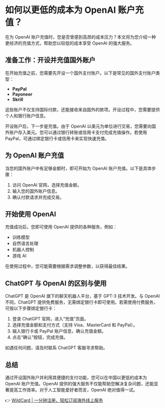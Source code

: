 # 如何以更低的成本为 OpenAI 账户充值？

在为 OpenAI 账户充值时，您是否曾感到高昂的成本压力？本文将为您介绍一种更经济的充值方式，帮助您以较低的成本享受 OpenAI 的强大服务。

## 准备工作：开设并充值国外账户

在开始充值之前，您需要先开设一个国外支付账户。以下是常见的国外支付账户类型：

- **PayPal**  
- **Payoneer**  
- **Skrill**  

这些账户不仅支持国际付款，还能接收来自国外的款项。开设过程中，您需要提供个人和银行账户信息。

开设账户后，下一步是充值。由于 OpenAI 以美元为单位进行交易，您需要向国外账户存入美元。您可以通过银行转账或信用卡支付完成充值操作。若使用 PayPal，可通过绑定银行卡或信用卡来实现快速充值。

## 为 OpenAI 账户充值

当您的国外账户中有足够金额时，即可开始为 OpenAI 账户充值。以下是具体步骤：

1. 访问 OpenAI 官网，选择充值金额。
2. 输入您的国外账户信息。
3. 确认付款请求并完成交易。

## 开始使用 OpenAI

充值成功后，您即可使用 OpenAI 提供的各种服务，例如：

- 训练模型  
- 自然语言处理  
- 机器人控制  
- 游戏 AI  

在使用过程中，您可能需要根据需求调整参数，以获得最佳结果。

## ChatGPT 与 OpenAI 的区别与使用

ChatGPT 是 OpenAI 旗下的聊天机器人平台，基于 GPT-3 技术开发。与 OpenAI 不同，ChatGPT 提供免费服务，无需绑定银行卡即可使用。若需使用付费服务，可按以下步骤绑定银行卡：

1. 登录 ChatGPT 官网，进入“充值”页面。
2. 选择充值金额和支付方式（支持 Visa、MasterCard 和 PayPal）。
3. 输入银行卡或 PayPal 账户信息，确认充值金额。
4. 点击“确认”按钮，完成充值。

如遇任何问题，请及时联系 ChatGPT 客服寻求帮助。

## 总结

通过开设国外账户并利用其便捷的支付功能，您可以在中国以更低的成本为 OpenAI 账户充值。OpenAI 提供的强大服务不仅能帮助您解决复杂问题，还能显著提高工作效率。对于人工智能爱好者而言，OpenAI 绝对值得一试。

👉 [WildCard | 一分钟注册，轻松订阅海外线上服务](https://bbtdd.com/WildCard)